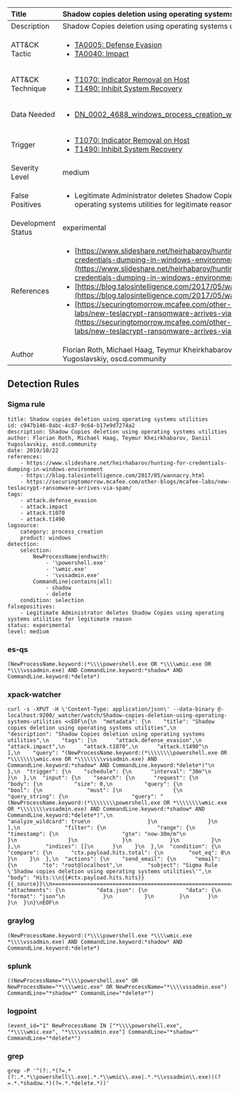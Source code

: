 | Title                | Shadow copies deletion using operating systems utilities                                                                                                                                                 |
|:---------------------|:------------------------------------------------------------------------------------------------------------------------------------------------------------|
| Description          | Shadow Copies deletion using operating systems utilities                                                                                                                                           |
| ATT&amp;CK Tactic    |  <ul><li>[TA0005: Defense Evasion](https://attack.mitre.org/tactics/TA0005)</li><li>[TA0040: Impact](https://attack.mitre.org/tactics/TA0040)</li></ul>  |
| ATT&amp;CK Technique | <ul><li>[T1070: Indicator Removal on Host](https://attack.mitre.org/techniques/T1070)</li><li>[T1490: Inhibit System Recovery](https://attack.mitre.org/techniques/T1490)</li></ul>  |
| Data Needed          | <ul><li>[DN_0002_4688_windows_process_creation_with_commandline](../Data_Needed/DN_0002_4688_windows_process_creation_with_commandline.md)</li></ul>  |
| Trigger              | <ul><li>[T1070: Indicator Removal on Host](../Triggers/T1070.md)</li><li>[T1490: Inhibit System Recovery](../Triggers/T1490.md)</li></ul>  |
| Severity Level       | medium |
| False Positives      | <ul><li>Legitimate Administrator deletes Shadow Copies using operating systems utilities for legitimate reason</li></ul>  |
| Development Status   | experimental |
| References           | <ul><li>[https://www.slideshare.net/heirhabarov/hunting-for-credentials-dumping-in-windows-environment](https://www.slideshare.net/heirhabarov/hunting-for-credentials-dumping-in-windows-environment)</li><li>[https://blog.talosintelligence.com/2017/05/wannacry.html](https://blog.talosintelligence.com/2017/05/wannacry.html)</li><li>[https://securingtomorrow.mcafee.com/other-blogs/mcafee-labs/new-teslacrypt-ransomware-arrives-via-spam/](https://securingtomorrow.mcafee.com/other-blogs/mcafee-labs/new-teslacrypt-ransomware-arrives-via-spam/)</li></ul>  |
| Author               | Florian Roth, Michael Haag, Teymur Kheirkhabarov, Daniil Yugoslavskiy, oscd.community |


## Detection Rules

### Sigma rule

```
title: Shadow copies deletion using operating systems utilities
id: c947b146-0abc-4c87-9c64-b17e9d7274a2
description: Shadow Copies deletion using operating systems utilities
author: Florian Roth, Michael Haag, Teymur Kheirkhabarov, Daniil Yugoslavskiy, oscd.community
date: 2019/10/22
references:
    - https://www.slideshare.net/heirhabarov/hunting-for-credentials-dumping-in-windows-environment
    - https://blog.talosintelligence.com/2017/05/wannacry.html
    - https://securingtomorrow.mcafee.com/other-blogs/mcafee-labs/new-teslacrypt-ransomware-arrives-via-spam/
tags:
    - attack.defense_evasion
    - attack.impact
    - attack.t1070
    - attack.t1490
logsource:
    category: process_creation
    product: windows
detection:
    selection:
        NewProcessName|endswith:
            - '\powershell.exe'
            - '\wmic.exe'
            - '\vssadmin.exe'
        CommandLine|contains|all:
            - shadow
            - delete
    condition: selection
falsepositives:
    - Legitimate Administrator deletes Shadow Copies using operating systems utilities for legitimate reason
status: experimental
level: medium

```





### es-qs
    
```
(NewProcessName.keyword:(*\\\\powershell.exe OR *\\\\wmic.exe OR *\\\\vssadmin.exe) AND CommandLine.keyword:*shadow* AND CommandLine.keyword:*delete*)
```


### xpack-watcher
    
```
curl -s -XPUT -H \'Content-Type: application/json\' --data-binary @- localhost:9200/_watcher/watch/Shadow-copies-deletion-using-operating-systems-utilities <<EOF\n{\n  "metadata": {\n    "title": "Shadow copies deletion using operating systems utilities",\n    "description": "Shadow Copies deletion using operating systems utilities",\n    "tags": [\n      "attack.defense_evasion",\n      "attack.impact",\n      "attack.t1070",\n      "attack.t1490"\n    ],\n    "query": "(NewProcessName.keyword:(*\\\\\\\\powershell.exe OR *\\\\\\\\wmic.exe OR *\\\\\\\\vssadmin.exe) AND CommandLine.keyword:*shadow* AND CommandLine.keyword:*delete*)"\n  },\n  "trigger": {\n    "schedule": {\n      "interval": "30m"\n    }\n  },\n  "input": {\n    "search": {\n      "request": {\n        "body": {\n          "size": 0,\n          "query": {\n            "bool": {\n              "must": [\n                {\n                  "query_string": {\n                    "query": "(NewProcessName.keyword:(*\\\\\\\\powershell.exe OR *\\\\\\\\wmic.exe OR *\\\\\\\\vssadmin.exe) AND CommandLine.keyword:*shadow* AND CommandLine.keyword:*delete*)",\n                    "analyze_wildcard": true\n                  }\n                }\n              ],\n              "filter": {\n                "range": {\n                  "timestamp": {\n                    "gte": "now-30m/m"\n                  }\n                }\n              }\n            }\n          }\n        },\n        "indices": []\n      }\n    }\n  },\n  "condition": {\n    "compare": {\n      "ctx.payload.hits.total": {\n        "not_eq": 0\n      }\n    }\n  },\n  "actions": {\n    "send_email": {\n      "email": {\n        "to": "root@localhost",\n        "subject": "Sigma Rule \'Shadow copies deletion using operating systems utilities\'",\n        "body": "Hits:\\n{{#ctx.payload.hits.hits}}{{_source}}\\n================================================================================\\n{{/ctx.payload.hits.hits}}",\n        "attachments": {\n          "data.json": {\n            "data": {\n              "format": "json"\n            }\n          }\n        }\n      }\n    }\n  }\n}\nEOF\n
```


### graylog
    
```
(NewProcessName.keyword:(*\\\\powershell.exe *\\\\wmic.exe *\\\\vssadmin.exe) AND CommandLine.keyword:*shadow* AND CommandLine.keyword:*delete*)
```


### splunk
    
```
((NewProcessName="*\\\\powershell.exe" OR NewProcessName="*\\\\wmic.exe" OR NewProcessName="*\\\\vssadmin.exe") CommandLine="*shadow*" CommandLine="*delete*")
```


### logpoint
    
```
(event_id="1" NewProcessName IN ["*\\\\powershell.exe", "*\\\\wmic.exe", "*\\\\vssadmin.exe"] CommandLine="*shadow*" CommandLine="*delete*")
```


### grep
    
```
grep -P '^(?:.*(?=.*(?:.*.*\\powershell\\.exe|.*.*\\wmic\\.exe|.*.*\\vssadmin\\.exe))(?=.*.*shadow.*)(?=.*.*delete.*))'
```



